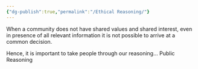 ```yaml
---
{"dg-publish":true,"permalink":"/Ethical Reasoning/"}
---
```


When a community does not have shared values and shared interest, even in presence of all relevant information it is not possible to arrive at a common decision. 

Hence, it is important to take people through our reasoning… Public Reasoning